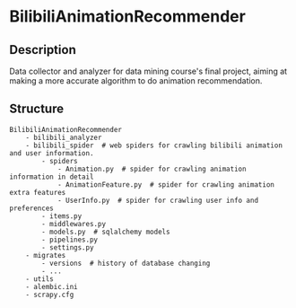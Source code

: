 # BilibiliAnimationRecommender
## Description
Data collector and analyzer for data mining course's final project, aiming at making a more accurate algorithm to do animation recommendation.

## Structure
```text
BilibiliAnimationRecommender
    - bilibili_analyzer 
    - bilibili_spider  # web spiders for crawling bilibili animation and user information.
        - spiders
            - Animation.py  # spider for crawling animation information in detail
            - AnimationFeature.py  # spider for crawling animation extra features
            - UserInfo.py  # spider for crawling user info and preferences
        - items.py
        - middlewares.py
        - models.py  # sqlalchemy models
        - pipelines.py
        - settings.py
    - migrates
        - versions  # history of database changing
        - ...
    - utils
    - alembic.ini
    - scrapy.cfg
```
